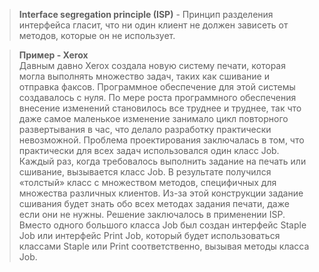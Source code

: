 > **Interface segregation principle (ISP)** - Принцип разделения интерфейса гласит, что ни один клиент не должен зависеть от методов, которые он не использует.

> **Пример - Xerox** \
Давным давно Xerox создала новую систему печати, которая могла выполнять множество задач, таких как сшивание и отправка факсов. Программное обеспечение для этой системы создавалось с нуля. По мере роста программного обеспечения внесение изменений становилось все труднее и труднее, так что даже самое маленькое изменение занимало цикл повторного развертывания в час, что делало разработку практически невозможной. Проблема проектирования заключалась в том, что практически для всех задач использовался один класс Job. Каждый раз, когда требовалось выполнить задание на печать или сшивание, вызывается класс Job. В результате получился «толстый» класс с множеством методов, специфичных для множества различных клиентов. Из-за этой конструкции задание сшивания будет знать обо всех методах задания печати, даже если они не нужны. Решение заключалось в применении ISP. Вместо одного большого класса Job был создан интерфейс Staple Job или интерфейс Print Job, который будет использоваться классами Staple или Print соответственно, вызывая методы класса Job.
